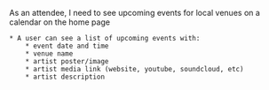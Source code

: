 As an attendee, I need to see upcoming events for local venues on a calendar on the home page

    * A user can see a list of upcoming events with:
        * event date and time
        * venue name
        * artist poster/image
        * artist media link (website, youtube, soundcloud, etc)
        * artist description
